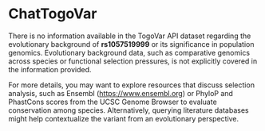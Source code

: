 # ChatTogoVar

There is no information available in the TogoVar API dataset regarding the evolutionary background of **rs1057519999** or its significance in population genomics. Evolutionary background data, such as comparative genomics across species or functional selection pressures, is not explicitly covered in the information provided.

For more details, you may want to explore resources that discuss selection analysis, such as Ensembl (https://www.ensembl.org) or PhyloP and PhastCons scores from the UCSC Genome Browser to evaluate conservation among species. Alternatively, querying literature databases might help contextualize the variant from an evolutionary perspective.